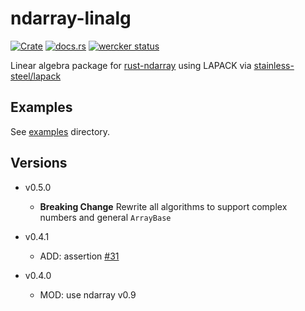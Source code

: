 ndarray-linalg
===============
[![Crate](http://meritbadge.herokuapp.com/ndarray-linalg)](https://crates.io/crates/ndarray-linalg)
[![docs.rs](https://docs.rs/ndarray-linalg/badge.svg)](https://docs.rs/ndarray-linalg)
[![wercker status](https://app.wercker.com/status/f04aeba682ea6e79577e15bd946344a5/s/master "wercker status")](https://app.wercker.com/project/byKey/f04aeba682ea6e79577e15bd946344a5)

Linear algebra package for [rust-ndarray](https://github.com/bluss/rust-ndarray) using LAPACK via [stainless-steel/lapack](https://github.com/stainless-steel/lapack)

Examples
---------
See [examples](https://github.com/termoshtt/ndarray-linalg/tree/master/examples) directory.

Versions
---------

- v0.5.0
    - **Breaking Change** Rewrite all algorithms to support complex numbers and general `ArrayBase`

- v0.4.1
    - ADD: assertion [#31](https://github.com/termoshtt/ndarray-linalg/pull/31)

- v0.4.0
    - MOD: use ndarray v0.9
